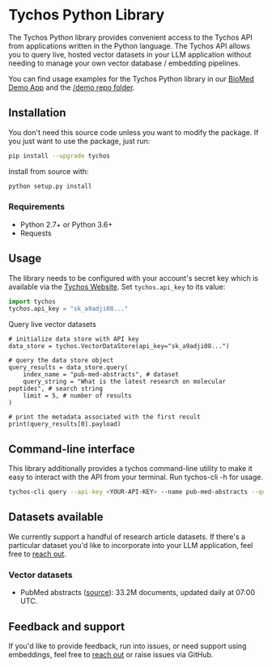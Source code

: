 # Tychos Python Library
The Tychos Python library provides convenient access to the Tychos API from
applications written in the Python language. The Tychos API allows you to query live, hosted vector datasets in your LLM application without needing to manage your own vector database / embedding pipelines.

You can find usage examples for the Tychos Python library in our [BioMed Demo App](https://demo.tychos.ai/) and the [/demo repo folder](https://github.com/tychos-lab/tychos).


## Installation

You don't need this source code unless you want to modify the package. If you just
want to use the package, just run:

```sh
pip install --upgrade tychos
```

Install from source with:

```sh
python setup.py install
```
### Requirements

-   Python 2.7+ or Python 3.6+
-   Requests

## Usage

The library needs to be configured with your account's secret key which is
available via the [Tychos Website][api-keys]. Set `tychos.api_key` to its
value:

```python
import tychos
tychos.api_key = "sk_a9adji08..."
```

Query live vector datasets
```
# initialize data store with API key
data_store = tychos.VectorDataStore(api_key="sk_a9adji08...")

# query the data store object
query_results = data_store.query(
    index_name = "pub-med-abstracts", # dataset
    query_string = "What is the latest research on molecular peptides", # search string
    limit = 5, # number of results
)

# print the metadata associated with the first result
print(query_results[0].payload)
```

## Command-line interface
This library additionally provides a tychos command-line utility to make it easy to interact with the API from your terminal. Run tychos-cli -h for usage.

```sh
tychos-cli query --api-key <YOUR-API-KEY> --name pub-med-abstracts --query-string <"Your query string"> --limit 5

```

## Datasets available
We currently support a handful of research article datasets. If there's a particular dataset you'd like to incorporate into your LLM application, feel free to [reach out][twitter].

### Vector datasets
-   PubMed abstracts ([source][pub-med]): 33.2M documents, updated daily at 07:00 UTC.



## Feedback and support
If you'd like to provide feedback, run into issues, or need support using embeddings, feel free to [reach out][twitter] or raise issues via GitHub.


[api-keys]: https://tychos.ai/
[twitter]: https://twitter.com/etpuisfume
[pub-med]: https://pubmed.ncbi.nlm.nih.gov/download/
